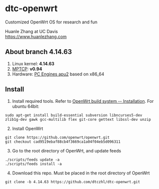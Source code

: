 # dtc-openwrt

Customized OpenWrt OS for research and fun

Huanle Zhang at UC Davis  
https://www.huanlezhang.com


## About branch 4.14.63

1. Linux kernel: **4.14.63**
2. [MPTCP](http://multipath-tcp.org/pmwiki.php?n=Main.Release94): **v0.94**
3. Hardware: [PC Engines apu2](https://www.pcengines.ch/apu2.htm) based on x86_64


## Install

1. Install required tools. Refer to [OpenWrt build system -- Installation](https://wiki.openwrt.org/doc/howto/buildroot.exigence). For ubuntu 64bit:

  ```
  sudo apt-get install build-essential subversion libncurses5-dev zlib1g-dev gawk gcc-multilib flex git-core gettext libssl-dev unzip
  ```

2. Install OpenWrt

  ```
  git clone https://github.com/openwrt/openwrt.git
  git checkout cad9519ebaf88cb4f3669ca1a04f04eb5d096311
  ```
3. Go to the root directory of OpenWrt, and update feeds

  ```
  ./scripts/feeds update -a
  ./scripts/feeds install -a
  ```

4. Download this repo. Must be placed in the root directory of OpenWrt

  ```
  git clone -b 4.14.63 https://github.com/dtczhl/dtc-openwrt.git
  ```
